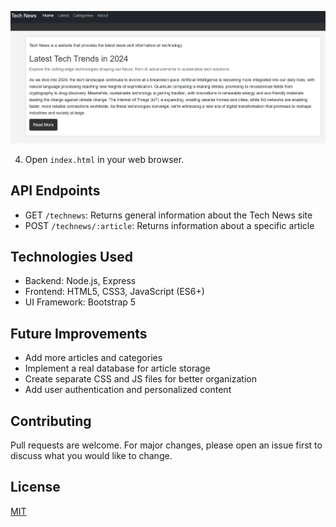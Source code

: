 ![technews](https://github.com/rsolomonjr/restapi/blob/main/technews.png)

4. Open `index.html` in your web browser.

## API Endpoints

- GET `/technews`: Returns general information about the Tech News site
- POST `/technews/:article`: Returns information about a specific article

## Technologies Used

- Backend: Node.js, Express
- Frontend: HTML5, CSS3, JavaScript (ES6+)
- UI Framework: Bootstrap 5

## Future Improvements

- Add more articles and categories
- Implement a real database for article storage
- Create separate CSS and JS files for better organization
- Add user authentication and personalized content

## Contributing

Pull requests are welcome. For major changes, please open an issue first to discuss what you would like to change.

## License

[MIT](https://choosealicense.com/licenses/mit/)
